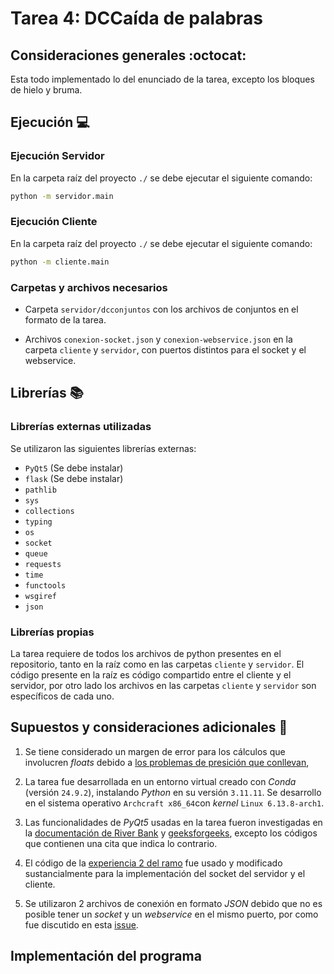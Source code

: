 # Tarea 4: DCCaída de palabras

## Consideraciones generales :octocat:

Esta todo implementado lo del enunciado de la tarea, excepto los bloques de hielo y bruma.

## Ejecución :computer:

### Ejecución Servidor

En la carpeta raíz del proyecto `./` se debe ejecutar el siguiente comando:

```bash
python -m servidor.main
```

### Ejecución Cliente

En la carpeta raíz del proyecto `./` se debe ejecutar el siguiente comando:

```bash
python -m cliente.main
```

### Carpetas y archivos necesarios

* Carpeta `servidor/dcconjuntos` con los archivos de conjuntos en el formato de la tarea.

* Archivos `conexion-socket.json` y `conexion-webservice.json` en la carpeta `cliente` y `servidor`, con puertos distintos para el socket y el webservice.

## Librerías :books:

### Librerías externas utilizadas

Se utilizaron las siguientes librerías externas:

* `PyQt5` (Se debe instalar)
* `flask` (Se debe instalar)
* `pathlib`
* `sys`
* `collections`
* `typing`
* `os`
* `socket`
* `queue`
* `requests`
* `time`
* `functools`
* `wsgiref`
* `json`

### Librerías propias

La tarea requiere de todos los archivos de python presentes en el repositorio, tanto en la raíz como en las carpetas `cliente` y `servidor`. El código presente en la raíz es código compartido entre el cliente y el servidor, por otro lado los archivos en las carpetas `cliente` y `servidor` son específicos de cada uno.

## Supuestos y consideraciones adicionales :thinking:

1. Se tiene considerado un margen de error para los cálculos que involucren _floats_ debido a [los problemas de presición que conllevan](https://docs.python.org/3/tutorial/floatingpoint.html),

2. La tarea fue desarrollada en un entorno virtual creado con _Conda_ (versión `24.9.2`), instalando _Python_ en su versión `3.11.11`. Se desarrollo en el sistema operativo `Archcraft x86_64`con _kernel_ `Linux 6.13.8-arch1`.

3. Las funcionalidades de _PyQt5_ usadas en la tarea fueron investigadas en la [documentación de River Bank](https://www.riverbankcomputing.com/static/Docs/PyQt5/) y [geeksforgeeks](https://www.geeksforgeeks.org/), excepto los códigos que contienen una cita que indica lo contrario.

4. El código de la [experiencia 2 del ramo](https://github.com/IIC2233/Syllabus/tree/main/Experiencias/EX02) fue usado y modificado sustancialmente para la implementación del socket del servidor y el cliente.

5. Se utilizaron 2 archivos de conexión en formato _JSON_ debido que no es posible tener un _socket_ y un _webservice_ en el mismo puerto, por como fue discutido en esta [issue](https://github.com/IIC2233/Syllabus/issues/521).

## Implementación del programa
